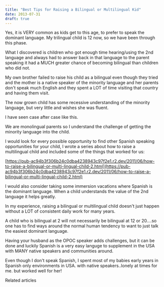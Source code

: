 ```yaml
---
title: "Best Tips for Raising a Bilingual or Multilingual Kid"
date: 2013-07-31
draft: true
---
```


  
  
  
  
  
  
  
  
  

<!--more--> Yes, it is VERY common as kids get to this age, to prefer to speak the dominant language. My trilingual child is 12 now, so we have been through this phase.  
  
What I discovered is children who got enough time hearing/using the 2nd language and always had to answer back in that language to the parent speaking it had a MUCH greater chance of becoming bilingual than children who did not.  
  
My own brother failed to raise his child as a bilingual even though they tried and the mother is a native speaker of the minority language and her parents don't speak much English and they spent a LOT of time visiting that country and having them visit.  
  
The now grown child has some recessive understanding of the minority language, but very little and wishes she was fluent.  
  
I have seen case after case like this.  
  
We are monolingual parents so I understand the challenge of getting the minority language into the child.  
  
I would look for every possible opportunity to find other Spanish speaking opportunities for your child, I wrote a series about how to raise a multilingual child and included some of the things that worked for us:  
  
[https://pub-ac94b3f306b24c0dba4238943c97f2e1.r2.dev/2011/06/how-to-raise-a-bilingual-or-multi-lingual-child-2.html](https://pub-ac94b3f306b24c0dba4238943c97f2e1.r2.dev/2011/06/how-to-raise-a-bilingual-or-multi-lingual-child-2.html)  
  
I would also consider taking some immersion vacations where Spanish is the dominant language. When a child understands the value of the 2nd language it helps greatly.  
  
In my experience, raising a bilingual or multilingual child doesn't just happen without a LOT of consistent daily work for many years.  
  
A child who is bilingual at 2 will not necessarily be bilingual at 12 or 20....so one has to find ways around the normal human tendency to want to just talk the easiest dominant language.  
  
Having your husband as the OPOC speaker adds challenges, but it can be done and luckily Spanish is a very easy languge to supplement in the USA with MANY native speakers and communities around.  
  
Even though I don't speak Spanish, I spent most of my babies early years in Spanish only environments in USA. with native speakers..lonely at times for me. but worked well for her!

Related articles

